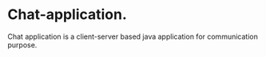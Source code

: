 # Chat-application.
Chat application is a client-server based java application for communication purpose.
